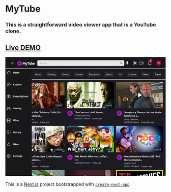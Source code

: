 # MyTube

### This is a straightforward video viewer app that is a YouTube clone.

## [Live DEMO](https://my-tube-i.vercel.app/)

![](https://github.com/serhii-m/my-tube/raw/main/public/tablet.png)

This is a [Next.js](https://nextjs.org/) project bootstrapped with [`create-next-app`](https://github.com/vercel/next.js/tree/canary/packages/create-next-app).
